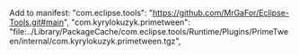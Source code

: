 Add to manifest:
"com.eclipse.tools": "https://github.com/MrGaFor/Eclipse-Tools.git#main",
    "com.kyrylokuzyk.primetween": "file:../Library/PackageCache/com.eclipse.tools/Runtime/Plugins/PrimeTween/internal/com.kyrylokuzyk.primetween.tgz",